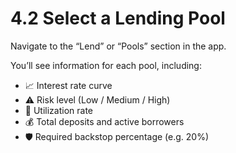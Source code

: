 # 4.2 Select a Lending Pool

Navigate to the “Lend” or “Pools” section in the app.

You’ll see information for each pool, including:
- 📈 Interest rate curve
- ⚠️ Risk level (Low / Medium / High)
- 🔄 Utilization rate
- 💰 Total deposits and active borrowers
- 🛡️ Required backstop percentage (e.g. 20%)